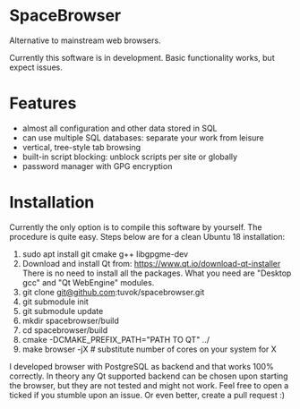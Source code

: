 # SpaceBrowser
Alternative to mainstream web browsers.

Currently this software is in development. Basic functionality works, but expect issues.

# Features
* almost all configuration and other data stored in SQL
* can use multiple SQL databases: separate your work from leisure
* vertical, tree-style tab browsing
* built-in script blocking: unblock scripts per site or globally
* password manager with GPG encryption

# Installation
Currently the only option is to compile this software by yourself. The procedure is quite easy. Steps below are for a clean Ubuntu 18 installation:

1. sudo apt install git cmake g++ libgpgme-dev
2. Download and install Qt from: https://www.qt.io/download-qt-installer
   There is no need to install all the packages. What you need are "Desktop gcc" and "Qt WebEngine" modules.
3. git clone git@github.com:tuvok/spacebrowser.git
4. git submodule init
5. git submodule update
6. mkdir spacebrowser/build
7. cd spacebrowser/build
8. cmake -DCMAKE_PREFIX_PATH="PATH TO QT" ../
9. make browser -jX # substitute number of cores on your system for X

I developed browser with PostgreSQL as backend and that works 100% correctly. In theory any Qt supported backend can be chosen upon starting the browser, but they are not tested and might not work. Feel free to open a ticked if you stumble upon an issue. Or even better, create a pull request :)
